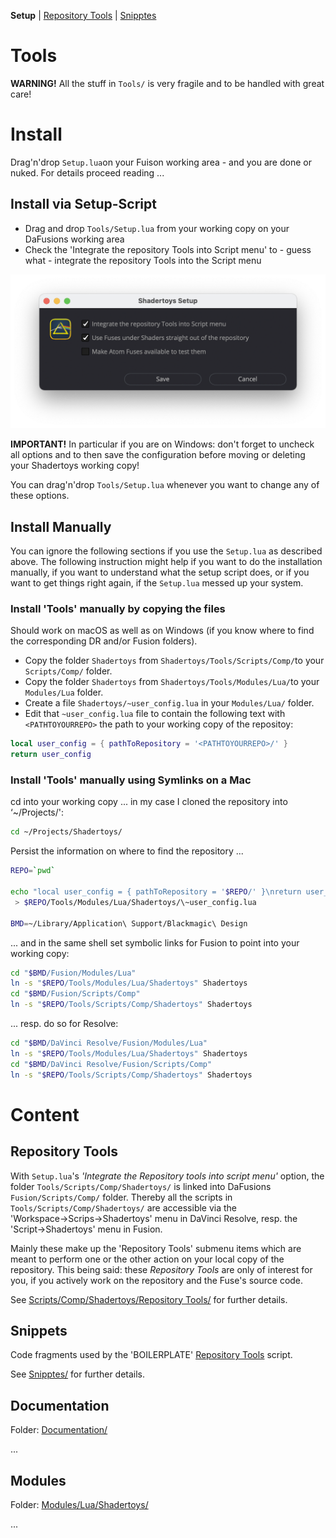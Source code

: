 **Setup**  | [Repository Tools](Scripts/Comp/Shadertoys/Repository%20Tools/README.md) | [Snipptes](Snippets/README.md)

# Tools

**WARNING!** All the stuff in `Tools/` is very fragile and to be handled with great care!


# Install

Drag'n'drop `Setup.lua`on your Fuison working area - and you are done or nuked. For details proceed reading ...


## Install via Setup-Script

* Drag and drop `Tools/Setup.lua` from your working copy on your DaFusions working area
* Check the 'Integrate the repository Tools into Script menu'  to - guess what - integrate the repository Tools into the Script menu

![Setup](../Site/Setup.png)

**IMPORTANT!** In particular if you are on Windows: don't forget to uncheck all options and to then save the configuration before moving or deleting your Shadertoys working copy!

You can drag'n'drop `Tools/Setup.lua` whenever you want to change any of these options.


## Install Manually

You can ignore the following sections if you use the `Setup.lua` as described above. The following instruction might help if you want to do the installation manually, if you want to understand what the setup script does, or if you want to get things right again, if the `Setup.lua` messed up your system.


### Install 'Tools' manually by copying the files

Should work on macOS as well as on Windows (if you know where to find the corresponding DR and/or Fusion folders).

* Copy the folder `Shadertoys` from `Shadertoys/Tools/Scripts/Comp/`to your `Scripts/Comp/` folder.
* Copy the folder `Shadertoys` from `Shadertoys/Tools/Modules/Lua/`to your `Modules/Lua` folder.
* Create a file `Shadertoys/~user_config.lua` in your `Modules/Lua/` folder.
* Edit that `~user_config.lua` file to contain the following text with `<PATHTOYOURREPO>` the path to your working copy of the repositoy:
```lua
local user_config = { pathToRepository = '<PATHTOYOURREPO>/' }
return user_config
```


### Install 'Tools' manually using Symlinks on a Mac

cd into your working copy ... in my case I cloned the repository into ‘~/Projects/':

```sh
cd ~/Projects/Shadertoys/
````

Persist the information on where to find the repository ...
```sh
REPO=`pwd`

echo "local user_config = { pathToRepository = '$REPO/' }\nreturn user_config" \
 > $REPO/Tools/Modules/Lua/Shadertoys/\~user_config.lua

BMD=~/Library/Application\ Support/Blackmagic\ Design
```

... and in the same shell set symbolic links for Fusion to point into your working copy:

```sh
cd "$BMD/Fusion/Modules/Lua"
ln -s "$REPO/Tools/Modules/Lua/Shadertoys" Shadertoys
cd "$BMD/Fusion/Scripts/Comp"
ln -s "$REPO/Tools/Scripts/Comp/Shadertoys" Shadertoys
```

... resp. do so for Resolve:
```sh
cd "$BMD/DaVinci Resolve/Fusion/Modules/Lua"
ln -s "$REPO/Tools/Modules/Lua/Shadertoys" Shadertoys
cd "$BMD/DaVinci Resolve/Fusion/Scripts/Comp"
ln -s "$REPO/Tools/Scripts/Comp/Shadertoys" Shadertoys
````


# Content

## Repository Tools

With `Setup.lua`'s *'Integrate the Repository tools into script menu'* option, the folder `Tools/Scripts/Comp/Shadertoys/` is linked into DaFusions `Fusion/Scripts/Comp/` folder. Thereby all the scripts in `Tools/Scripts/Comp/Shadertoys/` are accessible via the 'Workspace&#8594;Scrips&#8594;Shadertoys' menu in DaVinci Resolve, resp. the 'Script&#8594;Shadertoys' menu in Fusion.

Mainly these make up the 'Repository Tools' submenu items which are meant to perform one or the other action on your local copy of the repository. This being said: these *Repository Tools* are only of interest for you, if you actively work on the repository and the Fuse's source code.

See [Scripts/Comp/Shadertoys/Repository Tools/](Scripts/Comp/Shadertoys/Repository%20Tools/README.md) for further details.


## Snippets

Code fragments used by the 'BOILERPLATE' [Repository Tools](Scripts/Comp/Shadertoys/Repository%20Tools/) script.

See [Snipptes/](Snippets/README) for further details.



## Documentation

Folder: [Documentation/](Documentation/)

...


## Modules

Folder: [Modules/Lua/Shadertoys/](Modules/Lua/Shadertoys/)

...

